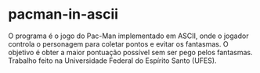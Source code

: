 # pacman-in-ascii
O programa é o jogo do Pac-Man implementado em ASCII, onde o jogador controla o personagem para coletar pontos e evitar os fantasmas. O objetivo é obter a maior pontuação possível sem ser pego pelos fantasmas. Trabalho feito na Universidade Federal do Espírito Santo (UFES).
